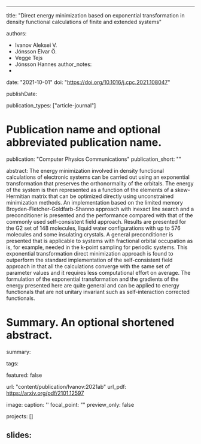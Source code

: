 
---
title: "Direct energy minimization based on exponential transformation in density functional calculations of finite and extended systems"

authors:
- Ivanov Aleksei V. 
- Jónsson Elvar Ö. 
- Vegge Tejs 
- Jónsson Hannes
author_notes:
- 
date: "2021-10-01"
doi: "https://doi.org/10.1016/j.cpc.2021.108047"


publishDate: 

publication_types: ["article-journal"]



# Publication name and optional abbreviated publication name.
publication: "Computer Physics Communications"
publication_short: ""

abstract: The energy minimization involved in density functional calculations of electronic systems can be carried out using an exponential transformation that preserves the orthonormality of the orbitals. The energy of the system is then represented as a function of the elements of a skew-Hermitian matrix that can be optimized directly using unconstrained minimization methods. An implementation based on the limited memory Broyden-Fletcher-Goldfarb-Shanno approach with inexact line search and a preconditioner is presented and the performance compared with that of the commonly used self-consistent field approach. Results are presented for the G2 set of 148 molecules, liquid water configurations with up to 576 molecules and some insulating crystals. A general preconditioner is presented that is applicable to systems with fractional orbital occupation as is, for example, needed in the k-point sampling for periodic systems. This exponential transformation direct minimization approach is found to outperform the standard implementation of the self-consistent field approach in that all the calculations converge with the same set of parameter values and it requires less computational effort on average. The formulation of the exponential transformation and the gradients of the energy presented here are quite general and can be applied to energy functionals that are not unitary invariant such as self-interaction corrected functionals.

# Summary. An optional shortened abstract.
summary: 

tags:

featured: false

url: "content/publication/Ivanov:2021ab"
url_pdf: https://arxiv.org/pdf/2101.12597

image:
  caption: '[](./featured.jpg)'
  focal_point: ""
  preview_only: false

projects: []

slides: 
---

